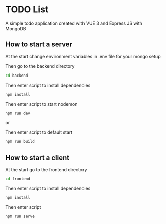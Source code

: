 # TODO List

A simple todo application created with VUE 3 and Express JS with MongoDB

## How to start a server

At the start change environment variables in .env file for your mongo setup

Then go to the backend directory

```bash
cd backend
```
Then enter script to install dependencies

```bash
npm install
```

Then enter script to start nodemon

```bash
npm run dev
```
or

Then enter script to default start

```bash
npm run build
```

## How to start a client

At the start go to the frontend directory

```bash
cd frontend 
```
Then enter script to install dependencies

```bash
npm install
```

Then enter script

```bash
npm run serve
```
